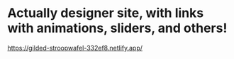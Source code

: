 # Actually designer site, with links with animations, sliders, and others!
https://gilded-stroopwafel-332ef8.netlify.app/
